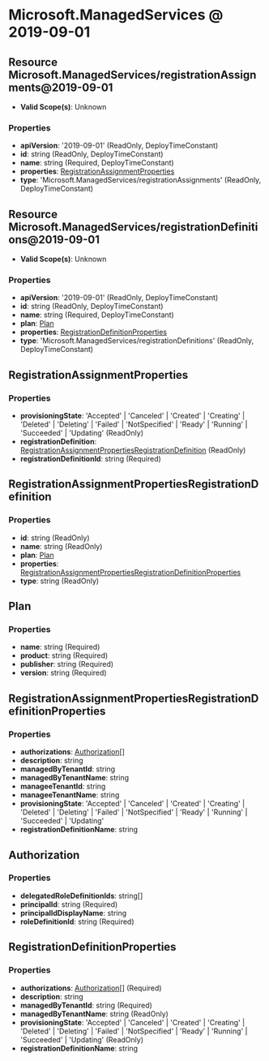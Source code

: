 # Microsoft.ManagedServices @ 2019-09-01

## Resource Microsoft.ManagedServices/registrationAssignments@2019-09-01
* **Valid Scope(s)**: Unknown
### Properties
* **apiVersion**: '2019-09-01' (ReadOnly, DeployTimeConstant)
* **id**: string (ReadOnly, DeployTimeConstant)
* **name**: string (Required, DeployTimeConstant)
* **properties**: [RegistrationAssignmentProperties](#registrationassignmentproperties)
* **type**: 'Microsoft.ManagedServices/registrationAssignments' (ReadOnly, DeployTimeConstant)

## Resource Microsoft.ManagedServices/registrationDefinitions@2019-09-01
* **Valid Scope(s)**: Unknown
### Properties
* **apiVersion**: '2019-09-01' (ReadOnly, DeployTimeConstant)
* **id**: string (ReadOnly, DeployTimeConstant)
* **name**: string (Required, DeployTimeConstant)
* **plan**: [Plan](#plan)
* **properties**: [RegistrationDefinitionProperties](#registrationdefinitionproperties)
* **type**: 'Microsoft.ManagedServices/registrationDefinitions' (ReadOnly, DeployTimeConstant)

## RegistrationAssignmentProperties
### Properties
* **provisioningState**: 'Accepted' | 'Canceled' | 'Created' | 'Creating' | 'Deleted' | 'Deleting' | 'Failed' | 'NotSpecified' | 'Ready' | 'Running' | 'Succeeded' | 'Updating' (ReadOnly)
* **registrationDefinition**: [RegistrationAssignmentPropertiesRegistrationDefinition](#registrationassignmentpropertiesregistrationdefinition) (ReadOnly)
* **registrationDefinitionId**: string (Required)

## RegistrationAssignmentPropertiesRegistrationDefinition
### Properties
* **id**: string (ReadOnly)
* **name**: string (ReadOnly)
* **plan**: [Plan](#plan)
* **properties**: [RegistrationAssignmentPropertiesRegistrationDefinitionProperties](#registrationassignmentpropertiesregistrationdefinitionproperties)
* **type**: string (ReadOnly)

## Plan
### Properties
* **name**: string (Required)
* **product**: string (Required)
* **publisher**: string (Required)
* **version**: string (Required)

## RegistrationAssignmentPropertiesRegistrationDefinitionProperties
### Properties
* **authorizations**: [Authorization](#authorization)[]
* **description**: string
* **managedByTenantId**: string
* **managedByTenantName**: string
* **manageeTenantId**: string
* **manageeTenantName**: string
* **provisioningState**: 'Accepted' | 'Canceled' | 'Created' | 'Creating' | 'Deleted' | 'Deleting' | 'Failed' | 'NotSpecified' | 'Ready' | 'Running' | 'Succeeded' | 'Updating'
* **registrationDefinitionName**: string

## Authorization
### Properties
* **delegatedRoleDefinitionIds**: string[]
* **principalId**: string (Required)
* **principalIdDisplayName**: string
* **roleDefinitionId**: string (Required)

## RegistrationDefinitionProperties
### Properties
* **authorizations**: [Authorization](#authorization)[] (Required)
* **description**: string
* **managedByTenantId**: string (Required)
* **managedByTenantName**: string (ReadOnly)
* **provisioningState**: 'Accepted' | 'Canceled' | 'Created' | 'Creating' | 'Deleted' | 'Deleting' | 'Failed' | 'NotSpecified' | 'Ready' | 'Running' | 'Succeeded' | 'Updating' (ReadOnly)
* **registrationDefinitionName**: string

